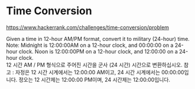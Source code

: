 # Time Conversion

https://www.hackerrank.com/challenges/time-conversion/problem

Given a time in 12-hour AM/PM format, convert it to military (24-hour) time.
Note: Midnight is 12:00:00AM on a 12-hour clock, and 00:00:00 on a 24-hour clock. Noon is 12:00:00PM on a 12-hour clock, and 12:00:00 on a 24-hour clock.  
12 시간 AM / PM 형식으로 주어진 시간을 군사 (24 시간) 시간으로 변환하십시오.
참고 : 자정은 12 시간 시계에서는 12:00:00 AM이고, 24 시간 시계에서는 00:00:00입니다. 정오는 12 시간제는 12:00:00 PM이며, 24 시간제는 12:00:00입니다.